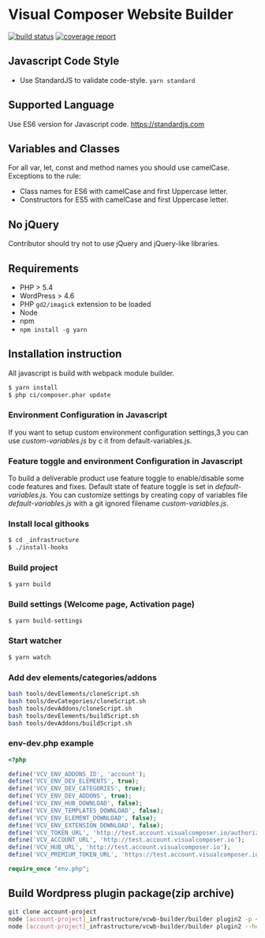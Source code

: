 # Visual Composer Website Builder

[![build status](https://gitlab.com/visual-composer-website-builder/builder/badges/master/build.svg)](https://gitlab.com/visual-composer-website-builder/builder/commits/master)
[![coverage report](https://gitlab.com/visual-composer-website-builder/builder/badges/master/coverage.svg)](https://gitlab.com/visual-composer-website-builder/builder/commits/master)


## Javascript Code Style
* Use StandardJS to validate code-style. `yarn standard`

## Supported Language
Use ES6 version for Javascript code. https://standardjs.com

## Variables and Classes
For all var, let, const and method names you should use camelCase.
Exceptions to the rule:
* Class names for ES6 with camelCase and first Uppercase letter.
* Constructors for ES5 with camelCase and first Uppercase letter.

## No jQuery
Contributor should try not to use jQuery and jQuery-like libraries.

## Requirements
* PHP > 5.4
* WordPress > 4.6
* PHP `gd2/imagick` extension to be loaded
* Node
* npm
* `npm install -g yarn`

## Installation instruction
All javascript is build with webpack module builder.

``` sh
$ yarn install
$ php ci/composer.phar update
```
### Environment Configuration in Javascript
If you want to setup custom environment configuration settings,3 you can use *custom-variables.js* by c it from default-variables.js.

### Feature toggle and environment Configuration in Javascript
To build a deliverable product use feature toggle to enable/disable some code features and fixes. Default state of feature toggle is set in *default-variables.js*. 
You can customize settings by creating copy of variables file *default-variables.js* with a git ignored filename *custom-variables.js*.

### Install local githooks
```sh
$ cd _infrastructure
$ ./install-hooks
```
### Build project
```sh
$ yarn build
```
### Build settings (Welcome page, Activation page)
```sh
$ yarn build-settings
```
### Start watcher
```sh
$ yarn watch
```

###  Add dev elements/categories/addons ###
```sh
bash tools/devElements/cloneScript.sh
bash tools/devCategories/cloneScript.sh
bash tools/devAddons/cloneScript.sh
bash tools/devElements/buildScript.sh
bash tools/devAddons/buildScript.sh
```

### env-dev.php example
```php
<?php

define('VCV_ENV_ADDONS_ID', 'account');
define('VCV_ENV_DEV_ELEMENTS', true);
define('VCV_ENV_DEV_CATEGORIES', true);
define('VCV_ENV_DEV_ADDONS', true);
define('VCV_ENV_HUB_DOWNLOAD', false);
define('VCV_ENV_TEMPLATES_DOWNLOAD', false);
define('VCV_ENV_ELEMENT_DOWNLOAD', false);
define('VCV_ENV_EXTENSION_DOWNLOAD', false);
define('VCV_TOKEN_URL', 'http://test.account.visualcomposer.io/authorization-token');
define('VCV_ACCOUNT_URL', 'http://test.account.visualcomposer.io');
define('VCV_HUB_URL', 'http://test.account.visualcomposer.io');
define('VCV_PREMIUM_TOKEN_URL', 'https://test.account.visualcomposer.io/authorization-token');

require_once "env.php";
```

## Build Wordpress plugin package(zip archive)
```sh
git clone account-project
node [account-project]_infrastructure/vcwb-builder/builder plugin2 -p <directoryWhereToPlaceZipArchive>
node [account-project]_infrastructure/vcwb-builder/builder plugin2 --help # for more info
```
